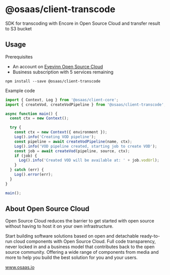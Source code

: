 # @osaas/client-transcode

SDK for transcoding with Encore in Open Source Cloud and transfer result to S3 bucket

## Usage

Prerequisites

- An account on [Eyevinn Open Source Cloud](www.osaas.io)
- Business subscription with 5 services remaining

```
npm install --save @osaas/client-transcode
```

Example code

```javascript
import { Context, Log } from '@osaas/client-core';
import { createVod, createVodPipeline } from '@osaas/client-transcode';

async function main() {
  const ctx = new Context();

  try {
    const ctx = new Context({ environment });
    Log().info('Creating VOD pipeline');
    const pipeline = await createVodPipeline(name, ctx);
    Log().info('VOD pipeline created, starting job to create VOD');
    const job = await createVod(pipeline, source, ctx);
    if (job) {
      Log().info('Created VOD will be available at: ' + job.vodUrl);
    }
  } catch (err) {
    Log().error(err);
  }
}

main();
```

## About Open Source Cloud

Open Source Cloud reduces the barrier to get started with open source without having to host it on your own infrastructure.

Start building software solutions based on open and detachable ready-to-run cloud components with Open Source Cloud. Full code transparency, never locked in and a business model that contributes back to the open source community. Offering a wide range of components from media and more to help you build the best solution for you and your users.

www.osaas.io
